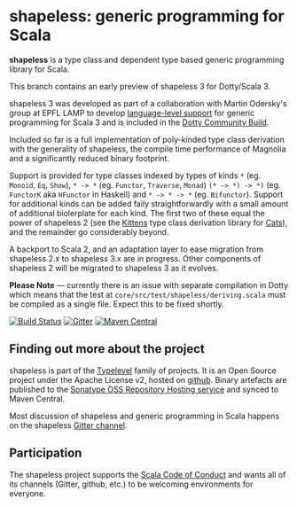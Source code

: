 # shapeless: generic programming for Scala

**shapeless** is a type class and dependent type based generic programming
library for Scala.

This branch contains an early preview of shapeless 3 for Dotty/Scala 3.

shapeless 3 was developed as part of a collaboration with Martin Odersky's
group at EPFL LAMP to develop [language-level support][mirror] for generic
programming for Scala 3 and is included in the [Dotty Community
Build][communitybuild].

Included so far is a full implementation of poly-kinded type class derivation
with the generality of shapeless, the compile time performance of Magnolia and
a significantly reduced binary footprint.

Support is provided for type classes indexed by types of kinds `*` (eg.
`Monoid`, `Eq`, `Show`), `* -> *` (eg. `Functor`, `Traverse`, `Monad`) `(* ->
*) -> *)` (eg. `FunctorK` aka `HFunctor` in Haskell) and `* -> * -> *` (eg.
`Bifunctor`). Support for additional kinds can be added faily straightforwardly
with a small amount of additional biolerplate for each kind. The first two of
these equal the power of shapeless 2 (see the [Kittens][kittens] type class
derivation library for [Cats][cats]), and the remainder go considerably beyond.

A backport to Scala 2, and an adaptation layer to ease migration from shapeless
2.x to shapeless 3.x are in progress. Other components of shapeless 2 will be
migrated to shapeless 3 as it evolves.

**Please Note** &mdash; currently there is an issue with separate compilation
in Dotty which means that the test at `core/src/test/shapeless/deriving.scala`
must be compiled as a single file. Expect this to be fixed shortly.

[![Build Status](https://api.travis-ci.org/milessabin/shapeless.png?branch=master)](https://travis-ci.org/milessabin/shapeless)
[![Gitter](https://badges.gitter.im/Join%20Chat.svg)](https://gitter.im/milessabin/shapeless)
[![Maven Central](https://img.shields.io/maven-central/v/com.chuusai/shapeless_2.13.svg)](https://maven-badges.herokuapp.com/maven-central/com.chuusai/shapeless_2.13)

## Finding out more about the project

shapeless is part of the [Typelevel][typelevel] family of projects. It is an
Open Source project under the Apache License v2, hosted on [github][source].
Binary artefacts are published to the [Sonatype OSS Repository Hosting
service][sonatype] and synced to Maven Central.

Most discussion of shapeless and generic programming in Scala happens on the
shapeless [Gitter channel][gitter].

## Participation

The shapeless project supports the [Scala Code of Conduct][codeofconduct] and
wants all of its channels (Gitter, github, etc.) to be welcoming environments
for everyone.

[codeofconduct]: https://www.scala-lang.org/conduct/
[typelevel]: http://typelevel.org/
[source]: https://github.com/milessabin/shapeless
[sonatype]: https://oss.sonatype.org/index.html#nexus-search;quick~shapeless
[gitter]: https://gitter.im/milessabin/shapeless
[mirror]: https://github.com/lampepfl/dotty/pull/6531
[communitybuild]: https://github.com/lampepfl/dotty/pull/6645
[kittens]: https://github.com/typelevel/kittens
[cats]: https://github.com/typelevel/cats
